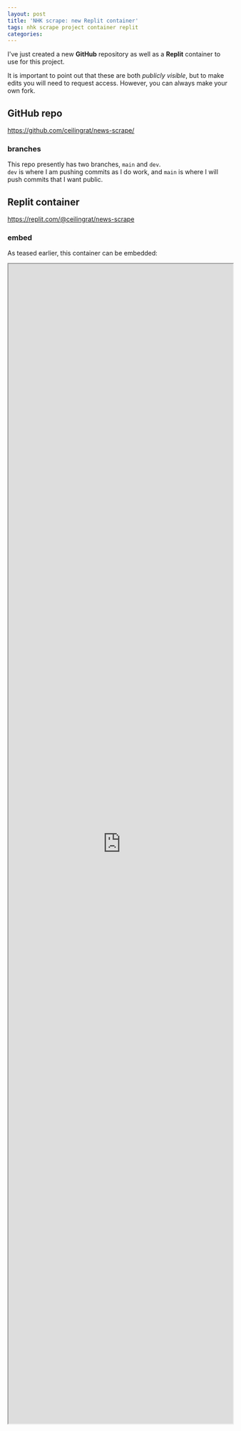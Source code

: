 ```yaml
---
layout: post
title: 'NHK scrape: new Replit container'
tags: nhk scrape project container replit
categories: 
---
```


I've just created a new **GitHub** repository as well as a **Replit** container to use for this project.

It is important to point out that these are both *publicly visible*, but to make edits you will need to request access.  However, you can always make your own fork.

## GitHub repo

https://github.com/ceilingrat/news-scrape/

### branches

This repo presently has two branches, `main` and `dev`.   
`dev` is where I am pushing commits as I do work, and `main` is where I will push commits that I want public.

## Replit container

https://replit.com/@ceilingrat/news-scrape

### embed

As teased earlier, this container can be embedded:

<iframe src="https://replit.com/@ceilingrat/news-scrape?embed=true#run.sh" style="width: 100%; height:65vh;"></iframe>
